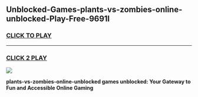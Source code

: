 
## Unblocked-Games-plants-vs-zombies-online-unblocked-Play-Free-9691l
<h3>
<a href="https://premium76.site?title=plants-vs-zombies-online-unblocked&ref=12A">CLICK TO PLAY</a></h3>
<hr>

<h3>
<a href="https://premium76.site?title=plants-vs-zombies-online-unblocked&ref=12A">CLICK 2 PLAY</a>
  
</h3>

<a href="https://premium76.site?title=plants-vs-zombies-online-unblocked&ref=12A"><img src="https://clearcache.store/games.png"></a>


**plants-vs-zombies-online-unblocked games unblocked: Your Gateway to Fun and Accessible Online Gaming**

